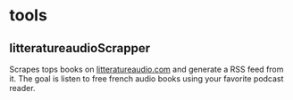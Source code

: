 # tools

## litteratureaudioScrapper
Scrapes tops books on [litteratureaudio.com](http://www.litteratureaudio.com/classement-de-nos-livres-audio-gratuits-les-plus-vus) and generate a RSS feed from it. The goal is listen to free french audio books using your favorite podcast reader.
